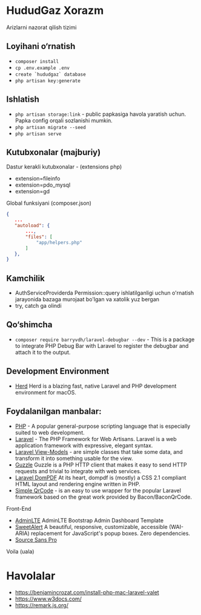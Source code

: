 # HududGaz Xorazm

Arizlarni nazorat qilish tizimi

## Loyihani o&#8216;rnatish

- `composer install`
- `cp .env.example .env`
- ``create `hududgaz` database``
- `php artisan key:generate`

## Ishlatish

- ``php artisan storage:link`` - public papkasiga havola yaratish uchun. Papka config orqali sozlanishi mumkin.
- ``php artisan migrate --seed``
- ``php artisan serve``

## Kutubxonalar (majburiy)

Dastur kerakli kutubxonalar - (extensions php)

- extension=fileinfo
- extension=pdo_mysql
- extension=gd

Global funksiyani (composer.json)

 ```json bash
{
    ...
    "autoload": {
        ...,
        "files": [
            "app/helpers.php"
        ]
    },
}
```

## Kamchilik

- AuthServiceProviderda Permission::query ishlatilganligi uchun o'rnatish jarayonida bazaga murojaat bo'lgan va xatolik
  yuz bergan
- try, catch ga olindi

## Qo&#8216;shimcha

- ``composer require barryvdh/laravel-debugbar --dev`` - This is a package to integrate PHP Debug Bar with Laravel to
  register the debugbar and attach it to the output.

## Development Environment
- [Herd](https://herd.laravel.com/) Herd is a blazing fast, native Laravel and PHP development environment for macOS.

## Foydalanilgan manbalar:

- [PHP](https://www.php.net/) - A popular general-purpose scripting language that is especially suited to web
  development.
- [Laravel](https://laravel.com/docs/8.x) - The PHP Framework for Web Artisans. Laravel is a web application framework
  with expressive, elegant syntax.
- [Laravel View-Models](https://github.com/spatie/laravel-view-models) - are simple classes that take some data, and
  transform it into something usable for the view.
- [Guzzle](https://laravel.com/docs/8.x/http-client) Guzzle is a PHP HTTP client that makes it easy to send HTTP
  requests and trivial to integrate with web services.
- [Laravel DomPDF](https://github.com/barryvdh/laravel-dompdf) At its heart, dompdf is (mostly) a CSS 2.1 compliant HTML
  layout and rendering engine written in PHP.
- [Simple QrCode](https://www.simplesoftware.io/#/docs/simple-qrcode) - is an easy to use wrapper for the popular
  Laravel framework based on the great work provided by Bacon/BaconQrCode.

Front-End

- [AdminLTE](https://adminlte.io) AdminLTE Bootstrap Admin Dashboard Template
- [SweetAlert](https://sweetalert2.github.io) A beautiful, responsive, customizable, accessible (WAI-ARIA) replacement
  for JavaScript's popup boxes. Zero dependencies.
- [Source Sans Pro](https://fonts.adobe.com/fonts/source-sans)

Voila (uala)
# Havolalar
- https://benjamincrozat.com/install-php-mac-laravel-valet
- https://www.w3docs.com/
- https://remark.js.org/
